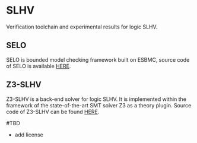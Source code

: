 # SLHV
Verification toolchain and experimental results for logic SLHV.
## SELO
SELO is bounded model checking framework built on ESBMC, source code of SELO is available <a href="https://anonymous.4open.science/r/SELO" target="_blank">HERE</a>.
## Z3-SLHV
Z3-SLHV is a back-end solver for logic SLHV. It is implemented within the framework of the state-of-the-art SMT solver Z3 as a theory plugin. Source code of Z3-SLHV can be found <a href="https://anonymous.4open.science/r/Z3-SLHV" target="_blank">HERE</a>.

#TBD
- add license
